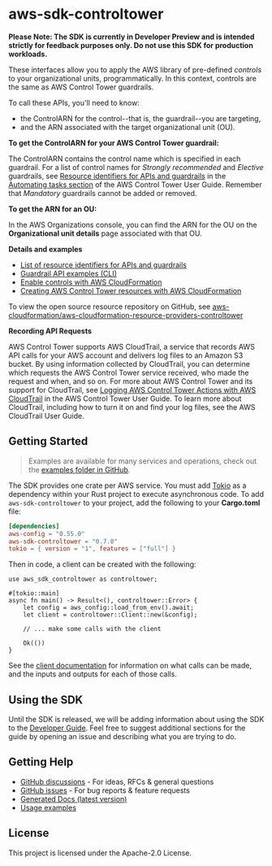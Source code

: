 # aws-sdk-controltower

**Please Note: The SDK is currently in Developer Preview and is intended strictly for
feedback purposes only. Do not use this SDK for production workloads.**

These interfaces allow you to apply the AWS library of pre-defined _controls_ to your organizational units, programmatically. In this context, controls are the same as AWS Control Tower guardrails.

To call these APIs, you'll need to know:
  - the ControlARN for the control--that is, the guardrail--you are targeting,
  - and the ARN associated with the target organizational unit (OU).

__To get the ControlARN for your AWS Control Tower guardrail:__

The ControlARN contains the control name which is specified in each guardrail. For a list of control names for _Strongly recommended_ and _Elective_ guardrails, see [Resource identifiers for APIs and guardrails](https://docs.aws.amazon.com/controltower/latest/userguide/control-identifiers.html.html) in the [Automating tasks section](https://docs.aws.amazon.com/controltower/latest/userguide/automating-tasks.html) of the AWS Control Tower User Guide. Remember that _Mandatory_ guardrails cannot be added or removed.

__To get the ARN for an OU:__

In the AWS Organizations console, you can find the ARN for the OU on the __Organizational unit details__ page associated with that OU.

__Details and examples__
  - [List of resource identifiers for APIs and guardrails](https://docs.aws.amazon.com/controltower/latest/userguide/control-identifiers.html)
  - [Guardrail API examples (CLI)](https://docs.aws.amazon.com/controltower/latest/userguide/guardrail-api-examples-short.html)
  - [Enable controls with AWS CloudFormation](https://docs.aws.amazon.com/controltower/latest/userguide/enable-controls.html)
  - [Creating AWS Control Tower resources with AWS CloudFormation](https://docs.aws.amazon.com/controltower/latest/userguide/creating-resources-with-cloudformation.html)

To view the open source resource repository on GitHub, see [aws-cloudformation/aws-cloudformation-resource-providers-controltower](https://github.com/aws-cloudformation/aws-cloudformation-resource-providers-controltower)

__Recording API Requests__

AWS Control Tower supports AWS CloudTrail, a service that records AWS API calls for your AWS account and delivers log files to an Amazon S3 bucket. By using information collected by CloudTrail, you can determine which requests the AWS Control Tower service received, who made the request and when, and so on. For more about AWS Control Tower and its support for CloudTrail, see [Logging AWS Control Tower Actions with AWS CloudTrail](https://docs.aws.amazon.com/controltower/latest/userguide/logging-using-cloudtrail.html) in the AWS Control Tower User Guide. To learn more about CloudTrail, including how to turn it on and find your log files, see the AWS CloudTrail User Guide.

## Getting Started

> Examples are available for many services and operations, check out the
> [examples folder in GitHub](https://github.com/awslabs/aws-sdk-rust/tree/main/examples).

The SDK provides one crate per AWS service. You must add [Tokio](https://crates.io/crates/tokio)
as a dependency within your Rust project to execute asynchronous code. To add `aws-sdk-controltower` to
your project, add the following to your **Cargo.toml** file:

```toml
[dependencies]
aws-config = "0.55.0"
aws-sdk-controltower = "0.7.0"
tokio = { version = "1", features = ["full"] }
```

Then in code, a client can be created with the following:

```rust,no_run
use aws_sdk_controltower as controltower;

#[tokio::main]
async fn main() -> Result<(), controltower::Error> {
    let config = aws_config::load_from_env().await;
    let client = controltower::Client::new(&config);

    // ... make some calls with the client

    Ok(())
}
```

See the [client documentation](https://docs.rs/aws-sdk-controltower/latest/aws_sdk_controltower/client/struct.Client.html)
for information on what calls can be made, and the inputs and outputs for each of those calls.

## Using the SDK

Until the SDK is released, we will be adding information about using the SDK to the
[Developer Guide](https://docs.aws.amazon.com/sdk-for-rust/latest/dg/welcome.html). Feel free to suggest
additional sections for the guide by opening an issue and describing what you are trying to do.

## Getting Help

* [GitHub discussions](https://github.com/awslabs/aws-sdk-rust/discussions) - For ideas, RFCs & general questions
* [GitHub issues](https://github.com/awslabs/aws-sdk-rust/issues/new/choose) - For bug reports & feature requests
* [Generated Docs (latest version)](https://awslabs.github.io/aws-sdk-rust/)
* [Usage examples](https://github.com/awslabs/aws-sdk-rust/tree/main/examples)

## License

This project is licensed under the Apache-2.0 License.


